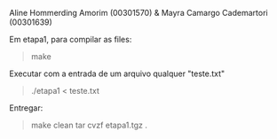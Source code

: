 Aline Hommerding Amorim (00301570) & Mayra Camargo Cademartori (00301639)

Em etapa1, para compilar as files:

> make

Executar com a entrada de um arquivo qualquer "teste.txt"

> ./etapa1 < teste.txt

Entregar:

> make clean
> tar cvzf etapa1.tgz .
